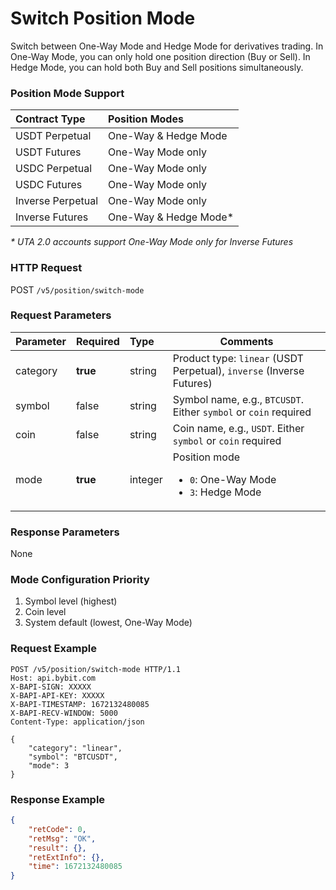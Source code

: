 # Switch Position Mode

Switch between One-Way Mode and Hedge Mode for derivatives trading. In One-Way Mode, you can only hold one position direction (Buy or Sell). In Hedge Mode, you can hold both Buy and Sell positions simultaneously.

### Position Mode Support
| Contract Type | Position Modes |
|:-------------|:---------------|
|USDT Perpetual |One-Way & Hedge Mode |
|USDT Futures |One-Way Mode only |
|USDC Perpetual |One-Way Mode only |
|USDC Futures |One-Way Mode only |
|Inverse Perpetual |One-Way Mode only |
|Inverse Futures |One-Way & Hedge Mode* |

_* UTA 2.0 accounts support One-Way Mode only for Inverse Futures_

### HTTP Request
POST `/v5/position/switch-mode`

### Request Parameters
| Parameter | Required | Type | Comments|
|:----- |:-------|:-----|------ |
|category |**true** |string |Product type: `linear` (USDT Perpetual), `inverse` (Inverse Futures) |
|symbol |false |string |Symbol name, e.g., `BTCUSDT`. Either `symbol` or `coin` required |
|coin |false |string |Coin name, e.g., `USDT`. Either `symbol` or `coin` required |
|mode |**true** |integer |Position mode<ul><li>`0`: One-Way Mode</li><li>`3`: Hedge Mode</li></ul>|

### Response Parameters
None

### Mode Configuration Priority
1. Symbol level (highest)
2. Coin level
3. System default (lowest, One-Way Mode)

### Request Example

```http
POST /v5/position/switch-mode HTTP/1.1
Host: api.bybit.com
X-BAPI-SIGN: XXXXX
X-BAPI-API-KEY: XXXXX
X-BAPI-TIMESTAMP: 1672132480085
X-BAPI-RECV-WINDOW: 5000
Content-Type: application/json

{
    "category": "linear",
    "symbol": "BTCUSDT",
    "mode": 3
}
```

### Response Example

```json
{
    "retCode": 0,
    "retMsg": "OK",
    "result": {},
    "retExtInfo": {},
    "time": 1672132480085
}
